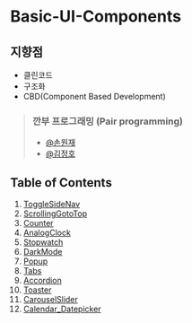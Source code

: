 # Basic-UI-Components

## 지향점

- 클린코드
- 구조화
- CBD(Component Based Development)

> ### 깐부 프로그래밍 (Pair programming)
>
> - [@손원재](https://github.com/sonwonjae)
> - [@김정호](https://github.com/Hoya-kim)

## Table of Contents

1. [ToggleSideNav](./01_ToggleSideNav)
1. [ScrollingGotoTop](./02_ScrollingGotoTop02_ScrollingGotoTop)
1. [Counter](./03_Counter)
1. [AnalogClock](./04_AnalogClock)
1. [Stopwatch](./05_Stopwatch)
1. [DarkMode](./06_DarkMode)
1. [Popup](./07_Popup)
1. [Tabs](./08_Tabs)
1. [Accordion](./09_Accordion)
1. [Toaster](./10_Toaster)
1. [CarouselSlider](./11_CarouselSlider)
1. [Calendar_Datepicker](./12_Calendar_Datepicker)
